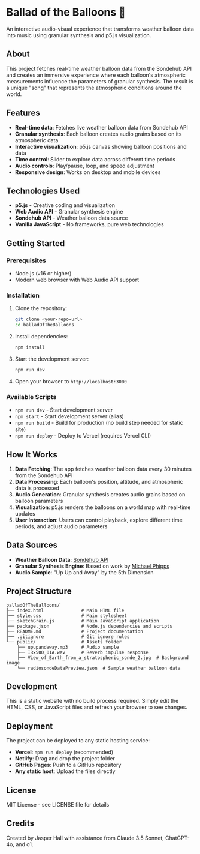 # Ballad of the Balloons 🎈

An interactive audio-visual experience that transforms weather balloon data into music using granular synthesis and p5.js visualization.

## About

This project fetches real-time weather balloon data from the Sondehub API and creates an immersive experience where each balloon's atmospheric measurements influence the parameters of granular synthesis. The result is a unique "song" that represents the atmospheric conditions around the world.

## Features

- **Real-time data**: Fetches live weather balloon data from Sondehub API
- **Granular synthesis**: Each balloon creates audio grains based on its atmospheric data
- **Interactive visualization**: p5.js canvas showing balloon positions and data
- **Time control**: Slider to explore data across different time periods
- **Audio controls**: Play/pause, loop, and speed adjustment
- **Responsive design**: Works on desktop and mobile devices

## Technologies Used

- **p5.js** - Creative coding and visualization
- **Web Audio API** - Granular synthesis engine
- **Sondehub API** - Weather balloon data source
- **Vanilla JavaScript** - No frameworks, pure web technologies

## Getting Started

### Prerequisites

- Node.js (v16 or higher)
- Modern web browser with Web Audio API support

### Installation

1. Clone the repository:
   ```bash
   git clone <your-repo-url>
   cd balladOfTheBalloons
   ```

2. Install dependencies:
   ```bash
   npm install
   ```

3. Start the development server:
   ```bash
   npm run dev
   ```

4. Open your browser to `http://localhost:3000`

### Available Scripts

- `npm run dev` - Start development server
- `npm start` - Start development server (alias)
- `npm run build` - Build for production (no build step needed for static site)
- `npm run deploy` - Deploy to Vercel (requires Vercel CLI)

## How It Works

1. **Data Fetching**: The app fetches weather balloon data every 30 minutes from the Sondehub API
2. **Data Processing**: Each balloon's position, altitude, and atmospheric data is processed
3. **Audio Generation**: Granular synthesis creates audio grains based on balloon parameters
4. **Visualization**: p5.js renders the balloons on a world map with real-time updates
5. **User Interaction**: Users can control playback, explore different time periods, and adjust audio parameters

## Data Sources

- **Weather Balloon Data**: [Sondehub API](https://sondehub.org/)
- **Granular Synthesis Engine**: Based on work by [Michael Phipps](https://codepen.io/michaelphipps/pen/RBwbvv)
- **Audio Sample**: "Up Up and Away" by the 5th Dimension

## Project Structure

```
balladOfTheBalloons/
├── index.html              # Main HTML file
├── style.css               # Main stylesheet
├── sketchGrain.js          # Main JavaScript application
├── package.json            # Node.js dependencies and scripts
├── README.md               # Project documentation
├── .gitignore              # Git ignore rules
└── public/                 # Assets folder
    ├── upupandaway.mp3     # Audio sample
    ├── IRx500_01A.wav      # Reverb impulse response
    ├── View_of_Earth_from_a_stratospheric_sonde_2.jpg  # Background image
    └── radiosondeDataPreview.json  # Sample weather balloon data
```

## Development

This is a static website with no build process required. Simply edit the HTML, CSS, or JavaScript files and refresh your browser to see changes.

## Deployment

The project can be deployed to any static hosting service:

- **Vercel**: `npm run deploy` (recommended)
- **Netlify**: Drag and drop the project folder
- **GitHub Pages**: Push to a GitHub repository
- **Any static host**: Upload the files directly

## License

MIT License - see LICENSE file for details

## Credits

Created by Jasper Hall with assistance from Claude 3.5 Sonnet, ChatGPT-4o, and o1.
